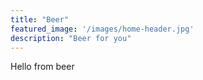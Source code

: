 ```yaml
---
title: "Beer"
featured_image: '/images/home-header.jpg'
description: "Beer for you"
---
```

Hello from beer
